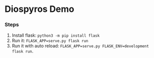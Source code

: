 # Diospyros Demo

### Steps

1. Install flask: `python3 -m pip install flask`
2. Run it: `FLASK_APP=serve.py flask run`
3. Run it with auto reload: `FLASK_APP=serve.py FLASK_ENV=development flask run`.
